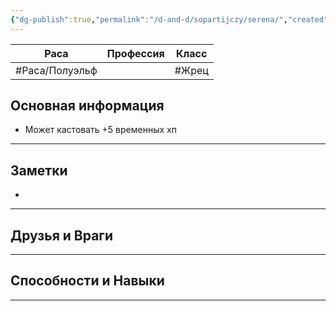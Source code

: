 ```yaml
---
{"dg-publish":true,"permalink":"/d-and-d/sopartijczy/serena/","created":"2023-08-07T13:50:10.000+04:00","updated":"2023-12-26T15:50:04.116+04:00"}
---
```


| **Раса** | **Профессия** | **Класс** |
| ---- | --------- | -------------- |
|#Раса/Полуэльф|           |#Жрец|

## Основная информация

* Может кастовать +5 временных хп
---
## Заметки

* 
---
## Друзья и Враги


---
## Способности и Навыки


---
